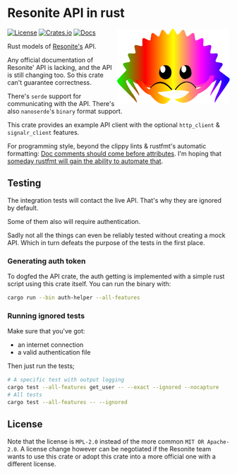 # Resonite API in rust

<img align="right" width="255" height="170" src="https://github.com/onlivfe/resonite_rs/raw/main/logo.png"/>

[![License](https://img.shields.io/crates/l/resonite.svg)](https://github.com/onlivfe/resonite_rs/src/LICENSE)
[![Crates.io](https://img.shields.io/crates/v/resonite.svg)](https://crates.io/crates/resonite)
[![Docs](https://docs.rs/resonite/badge.svg)](https://docs.rs/crate/resonite/)

Rust models of [Resonite's](https://resonite.com) API.

Any official documentation of Resonite' API is lacking, and the API is still changing too.
So this crate can't guarantee correctness.

There's `serde` support for communicating with the API.
There's also `nanoserde`'s `binary` format support.

This crate provides an example API client with the optional `http_client` & `signalr_client` features.

For programming style, beyond the clippy lints & rustfmt's automatic formatting:
[Doc comments should come before attributes](https://github.com/rust-lang/rust/tree/HEAD/src/doc/style-guide/src#doc-comments).
I'm hoping that [someday rustfmt will gain the ability to automate that](https://github.com/rust-lang/rustfmt/issues/3744).

## Testing

The integration tests will contact the live API.
That's why they are ignored by default.

Some of them also will require authentication.

Sadly not all the things can even be reliably tested without creating a mock API.
Which in turn defeats the purpose of the tests in the first place.

### Generating auth token

To dogfed the API crate, the auth getting is implemented with a simple rust script using this crate itself.
You can run the binary with:

```sh
cargo run --bin auth-helper --all-features
```

### Running ignored tests

Make sure that you've got:

- an internet connection
- a valid authentication file

Then just run the tests;

```sh
# A specific test with output logging
cargo test --all-features get_user -- --exact --ignored --nocapture
# All tests
cargo test --all-features -- --ignored
```

## License

Note that the license is `MPL-2.0` instead of the more common `MIT OR Apache-2.0`.
A license change however can be negotiated if the Resonite team wants to use this crate or adopt this crate into a more official one with a different license.
